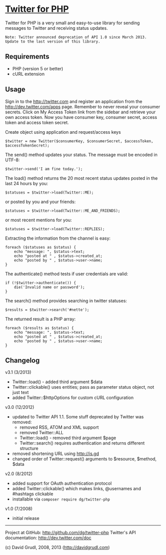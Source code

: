 [Twitter for PHP](http://phpfashion.com/twitter-for-php)
================================

Twitter for PHP is a very small and easy-to-use library for sending
messages to Twitter and receiving status updates.

    Note: Twitter announced deprecation of API 1.0 since March 2013. Update to the last version of this library.


Requirements
------------
- PHP (version 5 or better)
- cURL extension


Usage
-----
Sign in to the http://twitter.com and register an application from the http://dev.twitter.com/apps page. Remember
to never reveal your consumer secrets. Click on My Access Token link from the sidebar and retrieve your own access
token. Now you have consumer key, consumer secret, access token and access token secret.

Create object using application and request/access keys

	$twitter = new Twitter($consumerKey, $consumerSecret, $accessToken, $accessTokenSecret);

The send() method updates your status. The message must be encoded in UTF-8:

	$twitter->send('I am fine today.');

The load() method returns the 20 most recent status updates
posted in the last 24 hours by you:

	$statuses = $twitter->load(Twitter::ME);

or posted by you and your friends:

	$statuses = $twitter->load(Twitter::ME_AND_FRIENDS);

or most recent mentions for you:

	$statuses = $twitter->load(Twitter::REPLIES);

Extracting the information from the channel is easy:

	foreach ($statuses as $status) {
		echo "message: ", $status->text;
		echo "posted at " , $status->created_at;
		echo "posted by " , $status->user->name;
	}

The authenticate() method tests if user credentials are valid:

	if (!$twitter->authenticate()) {
		die('Invalid name or password');
	}

The search() method provides searching in twitter statuses:

	$results = $twitter->search('#nette');

The returned result is a PHP array:

	foreach ($results as $status) {
		echo "message: ", $status->text;
		echo "posted at " , $status->created_at;
		echo "posted by " , $status->user->name;
	}


Changelog
---------
v3.1 (3/2013)
- Twitter::load() - added third argument $data
- Twitter::clickable() uses entities; pass as parameter status object, not just text
- added Twitter::$httpOptions for custom cURL configuration

v3.0 (12/2012)
- updated to Twitter API 1.1. Some stuff deprecated by Twitter was removed:
	- removed RSS, ATOM and XML support
	- removed Twitter::ALL
	- Twitter::load() - removed third argument $page
	- Twitter::search() requires authentication and returns different structure
- removed shortening URL using http://is.gd
- changed order of Twitter::request() arguments to $resource, $method, $data

v2.0 (8/2012)
- added support for OAuth authentication protocol
- added Twitter::clickable() which makes links, @usernames and #hashtags clickable
- installable via `composer require dg/twitter-php`

v1.0 (7/2008)
- initial release


-----
Project at GitHub: http://github.com/dg/twitter-php
Twitter's API documentation: http://dev.twitter.com/doc

(c) David Grudl, 2008, 2013 (http://davidgrudl.com)
